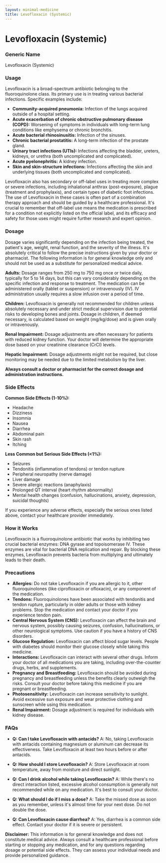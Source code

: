 ```yaml
---
layout: minimal-medicine
title: Levofloxacin (Systemic)
---
```


# Levofloxacin (Systemic)
### Generic Name
Levofloxacin (Systemic)

### Usage

Levofloxacin is a broad-spectrum antibiotic belonging to the fluoroquinolone class.  Its primary use is in treating various bacterial infections.  Specific examples include:

* **Community-acquired pneumonia:**  Infection of the lungs acquired outside of a hospital setting.
* **Acute exacerbation of chronic obstructive pulmonary disease (COPD):** Worsening of symptoms in individuals with long-term lung conditions like emphysema or chronic bronchitis.
* **Acute bacterial rhinosinusitis:**  Infection of the sinuses.
* **Chronic bacterial prostatitis:**  A long-term infection of the prostate gland.
* **Urinary tract infections (UTIs):** Infections affecting the bladder, ureters, kidneys, or urethra (both uncomplicated and complicated).
* **Acute pyelonephritis:** A kidney infection.
* **Skin and skin-structure infections:** Infections affecting the skin and underlying tissues (both uncomplicated and complicated).


Levofloxacin also has secondary or off-label uses in treating more complex or severe infections, including inhalational anthrax (post-exposure), plague (treatment and prophylaxis), and certain types of  diabetic foot infections.  The use of Levofloxacin in these cases is often part of a combination therapy approach and should be guided by a healthcare professional.  It's crucial to remember that off-label use means the medication is prescribed for a condition not explicitly listed on the official label, and its efficacy and safety for those uses might require further research and expert opinion.

### Dosage

Dosage varies significantly depending on the infection being treated, the patient's age, weight, renal function, and the severity of the illness.  It's absolutely critical to follow the precise instructions given by your doctor or pharmacist.  The following information is for general knowledge only and should not be used as a substitute for personalized medical advice.


**Adults:**  Dosage ranges from 250 mg to 750 mg once or twice daily, typically for 5 to 14 days, but this can vary considerably depending on the specific infection and response to treatment.  The medication can be administered orally (tablet or suspension) or intravenously (IV).  IV administration usually requires a slow infusion over a period of time.

**Children:** Levofloxacin is generally not recommended for children unless absolutely necessary and under strict medical supervision due to potential risks to developing bones and joints. Dosage in children, if deemed necessary, is calculated based on weight (mg/kg/dose) and is given orally or intravenously.

**Renal Impairment:** Dosage adjustments are often necessary for patients with reduced kidney function. Your doctor will determine the appropriate dose based on your creatinine clearance (CrCl) levels.

**Hepatic Impairment:**  Dosage adjustments might not be required, but close monitoring may be needed due to the limited metabolism by the liver.


**Always consult a doctor or pharmacist for the correct dosage and administration instructions.**

### Side Effects

**Common Side Effects (1-10%):**

* Headache
* Dizziness
* Insomnia
* Nausea
* Diarrhea
* Abdominal pain
* Skin rash
* Itching


**Less Common but Serious Side Effects (<1%):**

* Seizures
* Tendonitis (inflammation of tendons) or tendon rupture
* Peripheral neuropathy (nerve damage)
*  Liver damage
*  Severe allergic reactions (anaphylaxis)
*  Prolonged QT interval (heart rhythm abnormality)
*  Mental health changes (confusion, hallucinations, anxiety, depression, suicidal thoughts)


If you experience any adverse effects, especially the serious ones listed above, contact your healthcare provider immediately.


### How it Works

Levofloxacin is a fluoroquinolone antibiotic that works by inhibiting two crucial bacterial enzymes: DNA gyrase and topoisomerase IV. These enzymes are vital for bacterial DNA replication and repair.  By blocking these enzymes, Levofloxacin prevents bacteria from multiplying and ultimately leads to their death.


### Precautions

* **Allergies:**  Do not take Levofloxacin if you are allergic to it, other fluoroquinolones (like ciprofloxacin or ofloxacin), or any component of the medication.
* **Tendons:** Fluoroquinolones have been associated with tendonitis and tendon rupture, particularly in older adults or those with kidney problems.  Stop the medication and contact your doctor if you experience tendon pain.
* **Central Nervous System (CNS):**  Levofloxacin can affect the brain and nervous system, possibly causing seizures, confusion, hallucinations, or other neurological symptoms.  Use caution if you have a history of CNS disorders.
* **Glucose Regulation:**  Levofloxacin can affect blood sugar levels.  People with diabetes should monitor their glucose closely while taking this medicine.
* **Interactions:**  Levofloxacin can interact with several other drugs. Inform your doctor of all medications you are taking, including over-the-counter drugs, herbs, and supplements.
* **Pregnancy and Breastfeeding:**  Levofloxacin should be avoided during pregnancy and breastfeeding unless the benefits clearly outweigh the risks.  Consult your doctor before taking this medicine if you are pregnant or breastfeeding.
* **Photosensitivity:**  Levofloxacin can increase sensitivity to sunlight.  Avoid excessive sun exposure and wear protective clothing and sunscreen while using this medication.
* **Renal Impairment:** Dosage adjustment is required for individuals with kidney disease.


### FAQs

* **Q: Can I take Levofloxacin with antacids?**  A: No, taking Levofloxacin with antacids containing magnesium or aluminum can decrease its effectiveness.  Take Levofloxacin at least two hours before or after antacids.

* **Q: How should I store Levofloxacin?** A: Store Levofloxacin at room temperature, away from moisture and direct sunlight.

* **Q: Can I drink alcohol while taking Levofloxacin?** A: While there's no direct interaction listed, excessive alcohol consumption is generally not recommended while on any medication.  It's best to consult your doctor.

* **Q: What should I do if I miss a dose?** A: Take the missed dose as soon as you remember, unless it's almost time for your next dose. Do not double the dose.

* **Q: Can Levofloxacin cause diarrhea?** A: Yes, diarrhea is a common side effect.  Contact your doctor if it is severe or persistent.


**Disclaimer:** This information is for general knowledge and does not constitute medical advice.  Always consult a healthcare professional before starting or stopping any medication, and for any questions regarding dosage or potential side effects.  They can assess your individual needs and provide personalized guidance.
